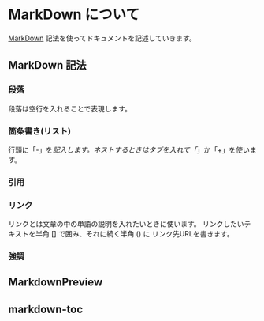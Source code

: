 # MarkDown について

[MarkDown] 記法を使ってドキュメントを記述していきます。

[MarkDown]: https://www.markdown.jp/what-is-markdown/

## MarkDown 記法

### 段落

段落は空行を入れることで表現します。

### 箇条書き(リスト)

行頭に「-」を*記入します。ネストするときはタブを入れて「*」か「+」を使います。

### 引用

### リンク

リンクとは文章の中の単語の説明を入れたいときに使います。
リンクしたいテキストを半角 [] で囲み、それに続く半角 () に
リンク先URLを書きます。

### 強調

## MarkdownPreview

## markdown-toc
